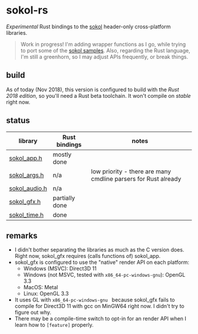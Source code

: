 # sokol-rs

_Experimental_ Rust bindings to the [sokol](https://github.com/floooh/sokol) header-only cross-platform libraries.

> Work in progress! I'm adding wrapper functions as I go, while trying to port some of the [sokol samples](https://github.com/floooh/sokol-samples). Also, regarding the Rust language, I'm still a greenhorn, so I may adjust APIs frequently, or break things.

## build

As of today (Nov 2018), this version is configured to build with the _Rust 2018 edition_, so you'll need a Rust beta toolchain. It won't compile on _stable_ right now.

## status

library | Rust bindings | notes
--- | --- | ---
[sokol_app.h](https://github.com/floooh/sokol/blob/master/sokol_time.h) | mostly done |
[sokol_args.h](https://github.com/floooh/sokol/blob/master/sokol_time.h) | n/a | low priority - there are many cmdline parsers for Rust already
[sokol_audio.h](https://github.com/floooh/sokol/blob/master/sokol_time.h) | n/a |
[sokol_gfx.h](https://github.com/floooh/sokol/blob/master/sokol_time.h) | partially done |
[sokol_time.h](https://github.com/floooh/sokol/blob/master/sokol_time.h) | done |

## remarks

- I didn't bother separating the libraries as much as the C version does. Right now, sokol_gfx requires (calls functions of) sokol_app.
- sokol_gfx is configured to use the "native" render API on each platform:
  - Windows (MSVC): Direct3D 11
  - Windows (not MSVC, tested with `x86_64-pc-windows-gnu`): OpenGL 3.3
  - MacOS: Metal
  - Linux: OpenGL 3.3
- It uses GL with `x86_64-pc-windows-gnu ` because sokol_gfx fails to compile for Direct3D 11 with gcc on MinGW64 right now. I didn't try to figure out why.
- There may be a compile-time switch to opt-in for an render API when I learn how to `[feature]` properly.
